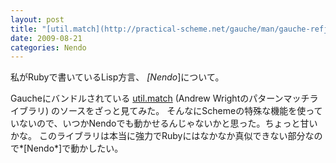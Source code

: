 ```yaml
---
layout: post
title: "[util.match](http://practical-scheme.net/gauche/man/gauche-refj_163.html)ってNendoで動くのかな"
date: 2009-08-21
categories: Nendo
---
```

私がRubyで書いているLisp方言、 *[Nendo*]について。

Gaucheにバンドルされている [util.match](http://practical-scheme.net/gauche/man/gauche-refj_163.html) (Andrew Wrightのパターンマッチライブラリ) のソースをざっと見てみた。
そんなにSchemeの特殊な機能を使っていないので、いつかNendoでも動かせるんじゃないかと思った。ちょっと甘いかな。
このライブラリは本当に強力でRubyにはなかなか真似できない部分なので*[Nendo*]で動かしたい。
